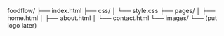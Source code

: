 foodflow/
├── index.html
├── css/
│   └── style.css
├── pages/
│   ├── home.html
│   ├── about.html
│   └── contact.html
└── images/
    └── (put logo later)
